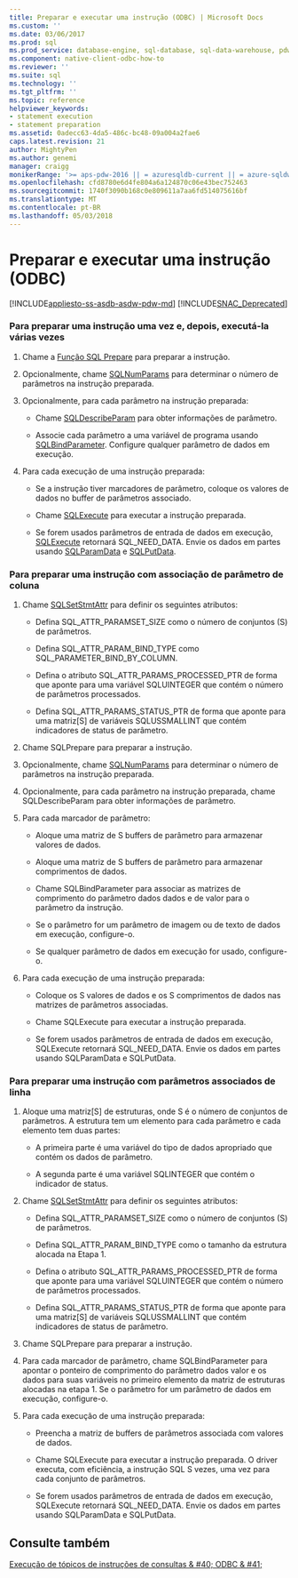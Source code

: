 ```yaml
---
title: Preparar e executar uma instrução (ODBC) | Microsoft Docs
ms.custom: ''
ms.date: 03/06/2017
ms.prod: sql
ms.prod_service: database-engine, sql-database, sql-data-warehouse, pdw
ms.component: native-client-odbc-how-to
ms.reviewer: ''
ms.suite: sql
ms.technology: ''
ms.tgt_pltfrm: ''
ms.topic: reference
helpviewer_keywords:
- statement execution
- statement preparation
ms.assetid: 0adecc63-4da5-486c-bc48-09a004a2fae6
caps.latest.revision: 21
author: MightyPen
ms.author: genemi
manager: craigg
monikerRange: '>= aps-pdw-2016 || = azuresqldb-current || = azure-sqldw-latest || >= sql-server-2016 || = sqlallproducts-allversions'
ms.openlocfilehash: cfd8780e6d4fe804a6a124870c06e43bec752463
ms.sourcegitcommit: 1740f3090b168c0e809611a7aa6fd514075616bf
ms.translationtype: MT
ms.contentlocale: pt-BR
ms.lasthandoff: 05/03/2018
---
```

# <a name="prepare-and-execute-a-statement-odbc"></a>Preparar e executar uma instrução (ODBC)
[!INCLUDE[appliesto-ss-asdb-asdw-pdw-md](../../../includes/appliesto-ss-asdb-asdw-pdw-md.md)]
[!INCLUDE[SNAC_Deprecated](../../../includes/snac-deprecated.md)]

    
### <a name="to-prepare-a-statement-once-and-then-execute-it-multiple-times"></a>Para preparar uma instrução uma vez e, depois, executá-la várias vezes  
  
1.  Chame a [Função SQL Prepare](http://go.microsoft.com/fwlink/?LinkId=59360) para preparar a instrução.  
  
2.  Opcionalmente, chame [SQLNumParams](http://go.microsoft.com/fwlink/?LinkId=58404) para determinar o número de parâmetros na instrução preparada.  
  
3.  Opcionalmente, para cada parâmetro na instrução preparada:  
  
    -   Chame [SQLDescribeParam](../../../relational-databases/native-client-odbc-api/sqldescribeparam.md) para obter informações de parâmetro.  
  
    -   Associe cada parâmetro a uma variável de programa usando [SQLBindParameter](../../../relational-databases/native-client-odbc-api/sqlbindparameter.md). Configure qualquer parâmetro de dados em execução.  
  
4.  Para cada execução de uma instrução preparada:  
  
    -   Se a instrução tiver marcadores de parâmetro, coloque os valores de dados no buffer de parâmetros associado.  
  
    -   Chame [SQLExecute](http://go.microsoft.com/fwlink/?LinkId=58400) para executar a instrução preparada.  
  
    -   Se forem usados parâmetros de entrada de dados em execução, [SQLExecute](http://go.microsoft.com/fwlink/?LinkId=58400) retornará SQL_NEED_DATA. Envie os dados em partes usando [SQLParamData](http://go.microsoft.com/fwlink/?LinkId=58405) e [SQLPutData](../../../relational-databases/native-client-odbc-api/sqlputdata.md).  
  
### <a name="to-prepare-a-statement-with-column-wise-parameter-binding"></a>Para preparar uma instrução com associação de parâmetro de coluna  
  
1.  Chame [SQLSetStmtAttr](../../../relational-databases/native-client-odbc-api/sqlsetstmtattr.md) para definir os seguintes atributos:  
  
    -   Defina SQL_ATTR_PARAMSET_SIZE como o número de conjuntos (S) de parâmetros.  
  
    -   Defina SQL_ATTR_PARAM_BIND_TYPE como SQL_PARAMETER_BIND_BY_COLUMN.  
  
    -   Defina o atributo SQL_ATTR_PARAMS_PROCESSED_PTR de forma que aponte para uma variável SQLUINTEGER que contém o número de parâmetros processados.  
  
    -   Defina SQL_ATTR_PARAMS_STATUS_PTR de forma que aponte para uma matriz[S] de variáveis SQLUSSMALLINT que contém indicadores de status de parâmetro.  
  
2.  Chame SQLPrepare para preparar a instrução.  
  
3.  Opcionalmente, chame [SQLNumParams](http://go.microsoft.com/fwlink/?LinkId=58404) para determinar o número de parâmetros na instrução preparada.  
  
4.  Opcionalmente, para cada parâmetro na instrução preparada, chame SQLDescribeParam para obter informações de parâmetro.  
  
5.  Para cada marcador de parâmetro:  
  
    -   Aloque uma matriz de S buffers de parâmetro para armazenar valores de dados.  
  
    -   Aloque uma matriz de S buffers de parâmetro para armazenar comprimentos de dados.  
  
    -   Chame SQLBindParameter para associar as matrizes de comprimento do parâmetro dados dados e de valor para o parâmetro da instrução.  
  
    -   Se o parâmetro for um parâmetro de imagem ou de texto de dados em execução, configure-o.  
  
    -   Se qualquer parâmetro de dados em execução for usado, configure-o.  
  
6.  Para cada execução de uma instrução preparada:  
  
    -   Coloque os S valores de dados e os S comprimentos de dados nas matrizes de parâmetros associadas.  
  
    -   Chame SQLExecute para executar a instrução preparada.  
  
    -   Se forem usados parâmetros de entrada de dados em execução, SQLExecute retornará SQL_NEED_DATA. Envie os dados em partes usando SQLParamData e SQLPutData.  
  
### <a name="to-prepare-a-statement-with-row-wise-bound-parameters"></a>Para preparar uma instrução com parâmetros associados de linha  
  
1.  Aloque uma matriz[S] de estruturas, onde S é o número de conjuntos de parâmetros. A estrutura tem um elemento para cada parâmetro e cada elemento tem duas partes:  
  
    -   A primeira parte é uma variável do tipo de dados apropriado que contém os dados de parâmetro.  
  
    -   A segunda parte é uma variável SQLINTEGER que contém o indicador de status.  
  
2.  Chame [SQLSetStmtAttr](../../../relational-databases/native-client-odbc-api/sqlsetstmtattr.md) para definir os seguintes atributos:  
  
    -   Defina SQL_ATTR_PARAMSET_SIZE como o número de conjuntos (S) de parâmetros.  
  
    -   Defina SQL_ATTR_PARAM_BIND_TYPE como o tamanho da estrutura alocada na Etapa 1.  
  
    -   Defina o atributo SQL_ATTR_PARAMS_PROCESSED_PTR de forma que aponte para uma variável SQLUINTEGER que contém o número de parâmetros processados.  
  
    -   Defina SQL_ATTR_PARAMS_STATUS_PTR de forma que aponte para uma matriz[S] de variáveis SQLUSSMALLINT que contém indicadores de status de parâmetro.  
  
3.  Chame SQLPrepare para preparar a instrução.  
  
4.  Para cada marcador de parâmetro, chame SQLBindParameter para apontar o ponteiro de comprimento do parâmetro dados valor e os dados para suas variáveis no primeiro elemento da matriz de estruturas alocadas na etapa 1. Se o parâmetro for um parâmetro de dados em execução, configure-o.  
  
5.  Para cada execução de uma instrução preparada:  
  
    -   Preencha a matriz de buffers de parâmetros associada com valores de dados.  
  
    -   Chame SQLExecute para executar a instrução preparada. O driver executa, com eficiência, a instrução SQL S vezes, uma vez para cada conjunto de parâmetros.  
  
    -   Se forem usados parâmetros de entrada de dados em execução, SQLExecute retornará SQL_NEED_DATA. Envie os dados em partes usando SQLParamData e SQLPutData.  
  
## <a name="see-also"></a>Consulte também  
 [Execução de tópicos de instruções de consultas & #40; ODBC & #41;](../../../relational-databases/native-client-odbc-how-to/execute-queries/executing-queries-how-to-topics-odbc.md)  
  
  

